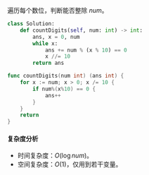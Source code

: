 遍历每个数位，判断能否整除 $\textit{num}$。

```py [sol1-Python3]
class Solution:
    def countDigits(self, num: int) -> int:
        ans, x = 0, num
        while x:
            ans += num % (x % 10) == 0
            x //= 10
        return ans
```

```go [sol1-Go]
func countDigits(num int) (ans int) {
	for x := num; x > 0; x /= 10 {
		if num%(x%10) == 0 {
			ans++
		}
	}
	return
}
```

#### 复杂度分析

- 时间复杂度：$O(\log \textit{num})$。
- 空间复杂度：$O(1)$，仅用到若干变量。
